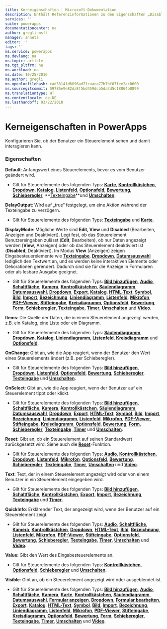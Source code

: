 ```yaml
---
title: Kerneigenschaften | Microsoft-Dokumentation
description: Enthält Referenzinformationen zu den Eigenschaften „Disabled“, „Visible“ und „ReadOnly“.
services: ''
suite: powerapps
documentationcenter: na
author: gregli-msft
manager: anneta
editor: ''
tags: ''
ms.service: powerapps
ms.devlang: na
ms.topic: article
ms.tgt_pltfrm: na
ms.workload: na
ms.date: 10/25/2016
ms.author: gregli
ms.openlocfilehash: cad53141d6896ad71caaca77b7bf07fee2ac0600
ms.sourcegitcommit: 59785e9e82da8f5bd459dcb5da3d5c18064b0899
ms.translationtype: HT
ms.contentlocale: de-DE
ms.lasthandoff: 03/22/2018
---
```

# <a name="core-properties-in-powerapps"></a>Kerneigenschaften in PowerApps
Konfigurieren Sie, ob der Benutzer ein Steuerelement sehen und damit interagieren kann.

### <a name="properties"></a>Eigenschaften
**Default**: Anfangswert eines Steuerelements, bevor es vom Benutzer geändert wird.

* Gilt für Steuerelemente des folgenden Typs: **[Karte](control-card.md)**, **[Kontrollkästchen](control-check-box.md)**, **[Dropdown](control-drop-down.md)**, **[Katalog](control-gallery.md)**, **[Listenfeld](control-list-box.md)**, **[Optionsfeld](control-radio.md)**, **[Bewertung](control-rating.md)**, **[Schieberegler](control-slider.md)**, **[Texteingabe](control-text-input.md)**und **[Umschalten](control-toggle.md)**.

**DelayOutput**: Wird auf „true“ festgelegt, um eine Aktion während der Texteingabe zu verzögern.

* Gilt für Steuerelemente des folgenden Typs: **[Texteingabe](control-text-input.md)** und **[Karte](control-card.md)**.

**DisplayMode**: Mögliche Werte sind **Edit, View** und **Disabled** (Bearbeiten, Anzeigen und Deaktiviert). Legt fest, ob das Steuerelement Benutzereingaben zulässt (**Edit**, Bearbeiten), ob nur Daten angezeigt werden (**View**, Anzeigen) oder ob das Steuerelement deaktiviert ist (**Disabled**, Deaktiviert).  Im Modus **View** (Anzeigen) zeigen Eingabesteuerelemente wie **[Texteingabe](control-text-input.md)**, **[Dropdown](control-drop-down.md)**, **[Datumsauswahl](control-date-picker.md)** lediglich den Textwert an, und es werden keine interaktiven Elemente oder Dekorationen gerendert.  Dadurch sind sie für die Anzeige in Formularen oder als lesbare Ausgabe geeignet.

* Gilt für Steuerelemente des folgenden Typs: **[Bild hinzufügen](control-add-picture.md)**, **[Audio](control-audio-video.md)**, **[Schaltfläche](control-button.md)**, **[Kamera](control-camera.md)**, **[Kontrollkästchen](control-check-box.md)**, **[Säulendiagramm](control-column-line-chart.md)**, **[Datumsauswahl](control-date-picker.md)**, **[Dropdown](control-drop-down.md)**, **[Export](control-export-import.md)**, **[Katalog](control-gallery.md)**, **[HTML-Text](control-html-text.md)**, **[Symbol](control-shapes-icons.md)**, **[Bild](control-image.md)**, **[Import](control-export-import.md)**, **[Bezeichnung](control-text-box.md)**, **[Liniendiagramm](control-column-line-chart.md)**, **[Listenfeld](control-list-box.md)**, **[Mikrofon](control-microphone.md)**, **[PDF-Viewer](control-pdf-viewer.md)**, **[Stifteingabe](control-pen-input.md)**, **[Kreisdiagramm](control-pie-chart.md)**, **[Optionsfeld](control-radio.md)**, **[Bewertung](control-rating.md)**, **[Form](control-shapes-icons.md)**, **[Schieberegler](control-slider.md)**, **[Texteingabe](control-text-input.md)**, **[Timer](control-timer.md)**, **[Umschalten](control-toggle.md)** und **[Video](control-audio-video.md)**.

**Items**: Die Quelle der Daten, die in einem Steuerelement angezeigt werden, z.B. ein Katalog, eine Liste oder ein Diagramm.

* Gilt für Steuerelemente des folgenden Typs: **[Säulendiagramm](control-column-line-chart.md)**, **[Dropdown](control-drop-down.md)**, **[Katalog](control-gallery.md)**, **[Liniendiagramm](control-column-line-chart.md)**, **[Listenfeld](control-list-box.md)**, **[Kreisdiagramm](control-pie-chart.md)** und **[Optionsfeld](control-radio.md)**.

**OnChange**: Gibt an, wie die App reagiert, wenn der Benutzer den Wert eines Steuerelements ändert (z.B. per Schieberegler).

* Gilt für Steuerelemente des folgenden Typs: **[Bild hinzufügen](control-add-picture.md)**, **[Dropdown](control-drop-down.md)**, **[Listenfeld](control-list-box.md)**, **[Optionsfeld](control-radio.md)**, **[Bewertung](control-rating.md)**, **[Schieberegler](control-slider.md)**, **[Texteingabe](control-text-input.md)** und **[Umschalten](control-toggle.md)**.

**OnSelect**: Gibt an, wie die App reagiert, wenn der Benutzer auf ein Steuerelement tippt oder klickt.

* Gilt für Steuerelemente des folgenden Typs: **[Bild hinzufügen](control-add-picture.md)**, **[Schaltfläche](control-button.md)**, **[Kamera](control-camera.md)**, **[Kontrollkästchen](control-check-box.md)**, **[Säulendiagramm](control-column-line-chart.md)**, **[Datumsauswahl](control-date-picker.md)**, **[Dropdown](control-drop-down.md)**, **[Export](control-export-import.md)**, **[HTML-Text](control-html-text.md)**, **[Symbol](control-shapes-icons.md)**, **[Bild](control-image.md)**, **[Import](control-export-import.md)**, **[Bezeichnung](control-text-box.md)**, **[Liniendiagramm](control-column-line-chart.md)**, **[Listenfeld](control-list-box.md)**, **[Mikrofon](control-microphone.md)**, **[PDF-Viewer](control-pdf-viewer.md)**, **[Stifteingabe](control-pen-input.md)**, **[Kreisdiagramm](control-pie-chart.md)**, **[Optionsfeld](control-radio.md)**, **[Bewertung](control-rating.md)**, **[Form](control-shapes-icons.md)**, **[Schieberegler](control-slider.md)**, **[Texteingabe](control-text-input.md)** ,**[Timer](control-timer.md)**  und **[Umschalten](control-toggle.md)**.

**Reset**: Gibt an, ob ein Steuerelement auf seinen Standardwert zurückgesetzt wird.  Siehe auch die **[Reset](../functions/function-reset.md)**-Funktion.

* Gilt für Steuerelemente des folgenden Typs: **[Audio](control-audio-video.md)**, **[Kontrollkästchen](control-check-box.md)**, **[Dropdown](control-drop-down.md)**, **[Listenfeld](control-list-box.md)**, **[Mikrofon](control-microphone.md)**, **[Optionsfeld](control-radio.md)**, **[Bewertung](control-rating.md)**, **[Schieberegler](control-slider.md)**, **[Texteingabe](control-text-input.md)**, **[Timer](control-timer.md)**, **[Umschalten](control-toggle.md)** und **[Video](control-audio-video.md)**.

**Text**: Text, der in einem Steuerelement angezeigt wird oder von einem Benutzer in ein Steuerelement eingegeben wird.

* Gilt für Steuerelemente des folgenden Typs: **[Bild hinzufügen](control-add-picture.md)**, **[Schaltfläche](control-button.md)**, **[Kontrollkästchen](control-check-box.md)**, **[Export](control-export-import.md)**, **[Import](control-export-import.md)**, **[Bezeichnung](control-text-box.md)**, **[Texteingabe](control-text-input.md)** und **[Timer](control-timer.md)**.

**QuickInfo**: Erklärender Text, der angezeigt wird, wenn der Benutzer auf ein Steuerelement zeigt.

* Gilt für Steuerelemente des folgenden Typs: **[Audio](control-audio-video.md)**, **[Schaltfläche](control-button.md)**, **[Kamera](control-camera.md)**, **[Kontrollkästchen](control-check-box.md)**, **[Dropdown](control-drop-down.md)**, **[HTML-Text](control-html-text.md)**, **[Bild](control-image.md)**, **[Bezeichnung](control-text-box.md)**, **[Listenfeld](control-list-box.md)**, **[Mikrofon](control-microphone.md)**, **[PDF-Viewer](control-pdf-viewer.md)**, **[Stifteingabe](control-pen-input.md)**, **[Optionsfeld](control-radio.md)**, **[Bewertung](control-rating.md)**, **[Schieberegler](control-slider.md)**, **[Texteingabe](control-text-input.md)**, **[Timer](control-timer.md)**, **[Umschalten](control-toggle.md)** und **[Video](control-audio-video.md)**.

**Value**: Gibt den Wert des Eingabesteuerelements an.

* Gilt für Steuerelemente des folgenden Typs: **[Kontrollkästchen](control-check-box.md)**, **[Optionsfeld](control-radio.md)**, **[Schieberegler](control-slider.md)** und **[Umschalten](control-toggle.md)**.

**Visible**: Gibt an, ob ein Steuerelement angezeigt wird oder ausgeblendet ist.

* Gilt für Steuerelemente des folgenden Typs: **[Bild hinzufügen](control-add-picture.md)**, **[Audio](control-audio-video.md)**, **[Schaltfläche](control-button.md)**, **[Kamera](control-camera.md)**, **[Karte](control-card.md)**, **[Kontrollkästchen](control-check-box.md)**, **[Säulendiagramm](control-column-line-chart.md)**, **[Datumsauswahl](control-date-picker.md)**, **[Formular anzeigen](control-form-detail.md)**, **[Dropdown](control-drop-down.md)**, **[Formular bearbeiten](control-form-detail.md)**, **[Export](control-export-import.md)**, **[Katalog](control-gallery.md)**, **[HTML-Text](control-html-text.md)**, **[Symbol](control-shapes-icons.md)**, **[Bild](control-image.md)**, **[Import](control-export-import.md)**, **[Bezeichnung](control-text-box.md)**, **[Liniendiagramm](control-column-line-chart.md)**, **[Listenfeld](control-list-box.md)**, **[Mikrofon](control-microphone.md)**, **[PDF-Viewer](control-pdf-viewer.md)**, **[Stifteingabe](control-pen-input.md)**, **[Kreisdiagramm](control-pie-chart.md)**, **[Optionsfeld](control-radio.md)**, **[Bewertung](control-rating.md)**, **[Form](control-shapes-icons.md)**, **[Schieberegler](control-slider.md)**, **[Texteingabe](control-text-input.md)**, **[Timer](control-timer.md)**, **[Umschalten](control-toggle.md)** und **[Video](control-audio-video.md)**.

